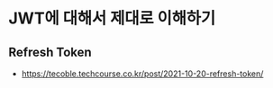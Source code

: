 # JWT에 대해서 제대로 이해하기

## Refresh Token
- https://tecoble.techcourse.co.kr/post/2021-10-20-refresh-token/
